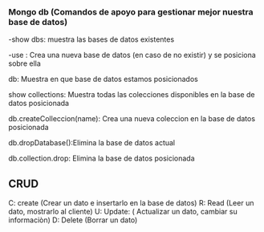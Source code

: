 ### Mongo db (Comandos de apoyo para gestionar mejor nuestra base de datos)

-show dbs: muestra las bases de datos existentes

-use <db name>: Crea una nueva base de datos (en caso de no existir) y se posiciona sobre ella

db: Muestra en que base de datos estamos posicionados

show collections: Muestra todas las colecciones disponibles  en la base de datos posicionada

db.createColleccion(name): Crea una nueva coleccion en la base de datos posicionada

db.dropDatabase():Elimina la base de datos actual

db.collection.drop: Elimina la base de datos posicionada




## CRUD

C: create (Crear un dato e insertarlo en la base de datos)
R: Read (Leer un dato, mostrarlo al cliente)
U: Update: ( Actualizar un dato, cambiar su informaciòn)
D: Delete (Borrar un dato)

